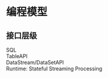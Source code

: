 # 编程模型

## 接口层级

SQL  
TableAPI  
DataStream/DataSetAPI  
Runtime: Stateful Streaming Processing  

